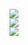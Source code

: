 ![](https://github-readme-stats.vercel.app/api?username=guptaparth9114&theme=dracula&hide_border=false&include_all_commits=true&count_private=true)<br/>
![](https://github-readme-streak-stats.herokuapp.com/?user=guptaparth9114&theme=dracula&hide_border=false)<br/>
![](https://github-readme-stats.vercel.app/api/top-langs/?username=guptaparth9114&theme=dracula&hide_border=false&include_all_commits=true&count_private=true&layout=compact)

